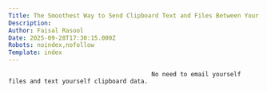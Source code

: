 ```yaml
---
Title: The Smoothest Way to Send Clipboard Text and Files Between Your Android and PC
Description: 
Author: Faisal Rasool
Date: 2025-09-28T17:30:15.000Z
Robots: noindex,nofollow
Template: index
---
```


                                            No need to email yourself files and text yourself clipboard data.
                                        